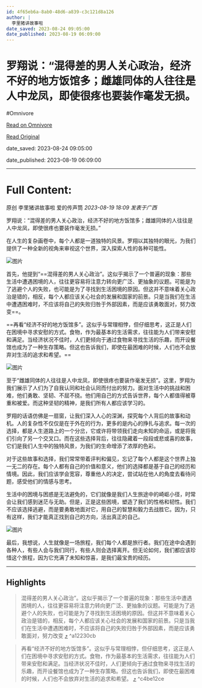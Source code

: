 ```yaml
---
id: 4f65eb6a-8ab0-48d6-a839-c3c121d8a126
author: |
  李里猪讲故事啦
date_saved: 2023-08-24 09:05:00
date_published: 2023-08-19 06:09:00
---
```


# 罗翔说：“混得差的男人关心政治，经济不好的地方饭馆多；雌雄同体的人往往是人中龙凤，即使很疼也要装作毫发无损。
#Omnivore

[Read on Omnivore](https://omnivore.app/me/-18a27a5eeca)

[Read Original](https://mp.weixin.qq.com/s/H6Lddhz1YDQnrqJDJDTcJg)

date_saved: 2023-08-24 09:05:00

date_published: 2023-08-19 06:09:00

--- 

# Full Content: 

原创 李里猪讲故事啦  爱的传声筒 _2023-08-19 18:09_ _发表于广西_ 

罗翔说：“混得差的男人关心政治，经济不好的地方饭馆多；雌雄同体的人往往是人中龙凤，即使很疼也要装作毫发无损。”  

在人生的复杂画卷中，每个人都是一道独特的风景。罗翔以其独特的眼光，为我们提供了一种全新的视角来审视这个世界，深入探索人性的各种可能性。

![图片](https://proxy-prod.omnivore-image-cache.app/0x0,sXjfd9RQI1ZX0WaS7Gi56oh691n9dtTErp5imiTBOR44/https://mmbiz.qpic.cn/mmbiz_png/HjI067clDZDBKTOD1mFpddCMtVJibonqL3tUFIkPm5sJ44TPiawrGoSVj5ESxuw4TicI3Us76VjYNWe9G9EZ2QCfw/640?wx_fmt=png)

首先，他提到“==混得差的男人关心政治”。这似乎揭示了一个普遍的现象：那些生活中遭遇困境的人，往往更容易将注意力转向更广泛、更抽象的议题。可能是为了逃避个人的失败，也可能是为了寻找到生活困境的原因。但这并不意味着关心政治是错的，相反，每个人都应该关心社会的发展和国家的前景。只是当我们在生活中遭遇困难时，不应该将自己的失败归咎于外部因素，而是应该勇敢面对，努力改变==。

==再看“经济不好的地方饭馆多”。这似乎与常理相悖，但仔细思考，这正是人们在困境中寻求安慰的方式。食物，作为最基本的生活需求，往往能为人们带来安慰和满足。当经济状况不佳时，人们更倾向于通过食物来寻找生活的乐趣，而开设餐馆也成为了一种生存策略。但这也告诉我们，即使在最困难的时候，人们也不会放弃对生活的追求和希望。==

![图片](https://proxy-prod.omnivore-image-cache.app/0x0,sf4y4w78EdE8P_ipCJTzMFaxERcSnOBdO20C9AbteaZU/https://mmbiz.qpic.cn/mmbiz_png/HjI067clDZDBKTOD1mFpddCMtVJibonqLaBm4hu9u0Dw35awicSAqmViaKjkPHhFoueDFMlWTFUd62KxDKULvoasA/640?wx_fmt=png)

至于“雌雄同体的人往往是人中龙凤，即使很疼也要装作毫发无损”。这里，罗翔为我们展示了人们为了自我认同和社会认同而付出的努力。面对生活中的挑战和困难，他们勇敢、坚韧、不屈不挠。他们用自己的方式告诉世界，每个人都值得被尊重和被爱。而这种坚韧的精神，是我们所有人都应该学习的。

罗翔的话语仿佛是一扇窗，让我们深入人心的深渊，探究每个人背后的故事和动机。人的复杂性不仅仅是在于外在的行为，更多的是内心的挣扎与追求。每一次的选择，都是人生道路上的一个分岔，它或许将带领我们走向未知的命运，或是将我们引向了另一个交叉口。而在这些选择背后，往往隐藏着一段段或悲或喜的故事，它们是我们人生中的独特风景，为我们的生命增添了浓厚的色彩。

对于这些故事和选择，我们常常带着评判和偏见，忘记了每个人都是这个世界上独一无二的存在。每个人都有自己的价值和意义，他们的选择都是基于自己的经历和情境。因此，我们应该学会宽容，尊重他人的决定，尝试站在他人的角度去看待问题，感受他们的情感与思考。

生活中的困境与困惑是无法避免的，它们就像是我们人生旅途中的崎岖小径，时常会让我们感到迷茫与无助。但是，正是这些困境，塑造了我们的性格和韧性。我们不应该选择逃避，而是要勇敢地面对它，用自己的智慧和毅力去战胜它。因为，只有这样，我们才能真正找到自己的方向，活出真正的自己。

![图片](https://proxy-prod.omnivore-image-cache.app/0x0,sMRQWb1H_It11fBWTXtue7LZ9SkQymbn98rp0FT-QlM8/https://mmbiz.qpic.cn/mmbiz_png/HjI067clDZDBKTOD1mFpddCMtVJibonqLibOCdKKEpUiax9fMWQmhGc2puzOppibPzPnMpLkIiaJCibAlibZ1LGDfY7Rg/640?wx_fmt=png)

最后，我想说，人生就像是一场旅程，我们每个人都是旅行者。我们在途中会遇到各种人，有些人会与我们同行，有些人则会选择离开。但无论如何，我们都应该珍惜这个旅程，因为它充满了未知和惊喜，是我们最宝贵的经历。

---

## Highlights

> 混得差的男人关心政治”。这似乎揭示了一个普遍的现象：那些生活中遭遇困境的人，往往更容易将注意力转向更广泛、更抽象的议题。可能是为了逃避个人的失败，也可能是为了寻找到生活困境的原因。但这并不意味着关心政治是错的，相反，每个人都应该关心社会的发展和国家的前景。只是当我们在生活中遭遇困难时，不应该将自己的失败归咎于外部因素，而是应该勇敢面对，努力改变 [⤴️](https://omnivore.app/me/-18a27a5eeca#a12230cb-f9f0-4c8d-b21f-80ae484afe96)  ^a12230cb

> 再看“经济不好的地方饭馆多”。这似乎与常理相悖，但仔细思考，这正是人们在困境中寻求安慰的方式。食物，作为最基本的生活需求，往往能为人们带来安慰和满足。当经济状况不佳时，人们更倾向于通过食物来寻找生活的乐趣，而开设餐馆也成为了一种生存策略。但这也告诉我们，即使在最困难的时候，人们也不会放弃对生活的追求和希望。 [⤴️](https://omnivore.app/me/-18a27a5eeca#c4be12ce-3827-4350-bfa1-e7571e2db7de)  ^c4be12ce

